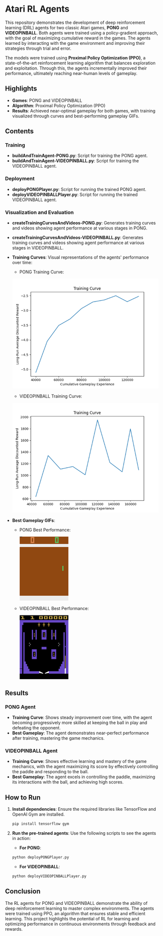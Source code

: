 # Atari RL Agents

This repository demonstrates the development of deep reinforcement learning (DRL) agents for two classic Atari games, **PONG** and **VIDEOPINBALL**. Both agents were trained using a policy-gradient approach, with the goal of maximizing cumulative reward in the games. The agents learned by interacting with the game environment and improving their strategies through trial and error.

The models were trained using **Proximal Policy Optimization (PPO)**, a state-of-the-art reinforcement learning algorithm that balances exploration and exploitation. Through this, the agents incrementally improved their performance, ultimately reaching near-human levels of gameplay.

## Highlights

- **Games**: PONG and VIDEOPINBALL
- **Algorithm**: Proximal Policy Optimization (PPO)
- **Results**: Achieved near-optimal gameplay for both games, with training visualized through curves and best-performing gameplay GIFs.

## Contents

### Training
- **buildAndTrainAgent-PONG.py**: Script for training the PONG agent.
- **buildAndTrainAgent-VIDEOPINBALL.py**: Script for training the VIDEOPINBALL agent.

### Deployment
- **deployPONGPlayer.py**: Script for running the trained PONG agent.
- **deployVIDEOPINBALLPlayer.py**: Script for running the trained VIDEOPINBALL agent.

### Visualization and Evaluation
- **createTrainingCurvesAndVideos-PONG.py**: Generates training curves and videos showing agent performance at various stages in PONG.
- **createTrainingCurvesAndVideos-VIDEOPINBALL.py**: Generates training curves and videos showing agent performance at various stages in VIDEOPINBALL.
- **Training Curves**: Visual representations of the agents' performance over time:
  - PONG Training Curve:
    
  ![PONG Training Curve](assets/trainingCurve-PONG.png)

  - VIDEOPINBALL Training Curve:
    
  ![VIDEOPINBALL Training Curve](assets/trainingCurve-VIDEOPINBALL.png)

- **Best Gameplay GIFs**:
  - PONG Best Performance:

    ![PONG Best Performance](assets/myAgentPlays-PONG-BEST.gif)

  - VIDEOPINBALL Best Performance:

    ![VIDEOPINBALL Best Performance](assets/myAgentPlays-VIDEOPINBALL-BEST.gif)

## Results

### PONG Agent
- **Training Curve**: Shows steady improvement over time, with the agent becoming progressively more skilled at keeping the ball in play and defeating the opponent.
- **Best Gameplay**: The agent demonstrates near-perfect performance after training, mastering the game mechanics.

### VIDEOPINBALL Agent
- **Training Curve**: Shows effective learning and mastery of the game mechanics, with the agent maximizing its score by effectively controlling the paddle and responding to the ball.
- **Best Gameplay**: The agent excels in controlling the paddle, maximizing its interactions with the ball, and achieving high scores.

## How to Run

1. **Install dependencies**:
   Ensure the required libraries like TensorFlow and OpenAI Gym are installed.
   ```bash
   pip install tensorflow gym
   ```

2. **Run the pre-trained agents**: 
    Use the following scripts to see the agents in action:

    - **For PONG**: 
    ```bash
    python deployPONGPlayer.py
    ```
    - **For VIDEOPINBALL**: 
    ```bash
    python deployVIDEOPINBALLPlayer.py
    ```
## Conclusion

The RL agents for PONG and VIDEOPINBALL demonstrate the ability of deep reinforcement learning to master complex environments. The agents were trained using PPO, an algorithm that ensures stable and efficient learning. This project highlights the potential of RL for learning and optimizing performance in continuous environments through feedback and rewards.
